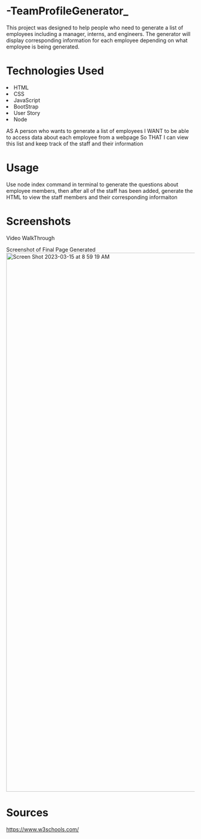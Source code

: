 # -TeamProfileGenerator_

This project was designed to help people who need to generate a list of employees including a manager, interns, and engineers. The generator will display corresponding information for each employee depending on what employee is being generated. 

# Technologies Used
<li>HTML</li>
<li>CSS</li>
<li>JavaScript</li>
<li>BootStrap</li>
<li>User Story</li>
<li>Node</li>

AS A person who wants to generate a list of employees
I WANT to be able to access data about each employee from a webpage
So THAT I can view this list and keep track of the staff and their information

# Usage

Use node index command in terminal to generate the questions about employee members, then after all of the staff has been added, generate the HTML to view the staff members and their corresponding informaiton

# Screenshots

Video WalkThrough

Screenshot of Final Page Generated
<img width="1440" alt="Screen Shot 2023-03-15 at 8 59 19 AM" src="https://user-images.githubusercontent.com/118941179/225368113-1e4d278e-685b-41a2-bbec-d3987a6fe49b.png">


# Sources

https://www.w3schools.com/



